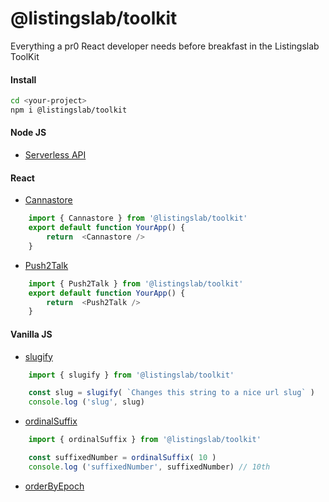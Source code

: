 # @listingslab/toolkit

Everything a pr0 React developer needs before breakfast in the Listingslab ToolKit


#### Install

```bash
cd <your-project>
npm i @listingslab/toolkit
```

#### Node JS

- [Serverless API](./node/serverless-api)

#### React

- [Cannastore](./react/Cannastore)

```javascript
	import { Cannastore } from '@listingslab/toolkit'
	export default function YourApp() {
		return	<Cannastore />
	}
```

- [Push2Talk](./react/Push2Talk)

```javascript
	import { Push2Talk } from '@listingslab/toolkit'
	export default function YourApp() {
		return	<Push2Talk />
	}
```

#### Vanilla JS

- [slugify](./helpers/slugify.js)

```javascript
	import { slugify } from '@listingslab/toolkit'

	const slug = slugify( `Changes this string to a nice url slug` )
	console.log ('slug', slug)
```
- [ordinalSuffix](./helpers/ordinalSuffix.js)

```javascript
	import { ordinalSuffix } from '@listingslab/toolkit'

	const suffixedNumber = ordinalSuffix( 10 )
	console.log ('suffixedNumber', suffixedNumber) // 10th
```
- [orderByEpoch](./helpers/orderByEpoch.js)

